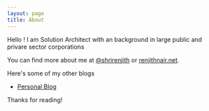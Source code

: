 ```yaml
---
layout: page
title: About
---
```


<p class="message">
  Hello ! I am Solution Architect with an background in large public and privare sector corporations 
</p>

You can find more about me at [@shrirenjith](https://twitter.com/shrirenjith) or [renjithnair.net](https://renjithnair.net).

Here's some of my other blogs 

* [Personal Blog](http://medium.com/@shrirenjith)

Thanks for reading!
